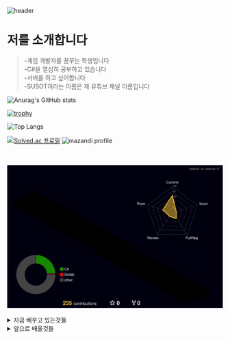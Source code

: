 ![header](https://capsule-render.vercel.app/api?type=waving&color=timeGradient&height=300&section=header&text=안녕하세요%20이찬민입니다&fontSize=70&fontColor=FFFFFF&)

# 저를 소개합니다<br>
> -게임 개발자를 꿈꾸는 학생입니다<br>
-C#을 열심히 공부하고 있습니다<br>
-서버를 하고 싶어합니다<br>
-SUSOT이라는 이름은 제 유튜브 채널 이름입니다

![Anurag's GitHub stats](https://github-readme-stats.vercel.app/api?username=SUSOT&show_icons=true&theme=ambient_gradient)

[![trophy](https://github-profile-trophy.vercel.app/?username=SUSOT&theme=flat&column=7)](https://github.com/SUSOT/)<br>


![Top Langs](https://github-readme-stats.vercel.app/api/top-langs/?username=SUSOT&layout=compact)<br>

[![Solved.ac
프로필](http://mazassumnida.wtf/api/v2/generate_badge?boj=ichanmin)](https://solved.ac/ichanmin)
![mazandi profile](http://mazandi.herokuapp.com/api?handle=ichanmin&theme=dark)<br><br><br>

![](./profile-3d-contrib/profile-night-rainbow.svg)<br>
<details>
<summary>
 지금 배우고 있는것들
</summary>
   <br>
<img src="https://img.shields.io/badge/C%23-239120?style=for-the-badge&logo=c-sharp&logoColor=white">
<img src="https://img.shields.io/badge/Unity-100000?style=for-the-badge&logo=unity&logoColor=white">
<img src="https://img.shields.io/badge/GitHub-100000?style=for-the-badge&logo=github&logoColor=white">
<img src="https://img.shields.io/badge/Visual_Studio-5C2D91?style=for-the-badge&logo=visual%20studio&logoColor=white">
</details>

<details>
<summary>
  앞으로 배울것들
</summary>
   <br>
<img src="https://img.shields.io/badge/C%2B%2B-00599C?style=for-the-badge&logo=c%2B%2B&logoColor=white">
<img src="https://img.shields.io/badge/unrealengine-%23313131.svg?style=for-the-badge&logo=unrealengine&logoColor=white">
<img src="https://img.shields.io/badge/MySQL-00000F?style=for-the-badge&logo=mysql&logoColor=white">

</details>
<br><br>
